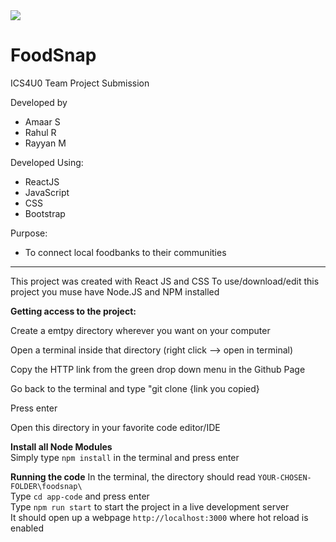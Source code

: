 <img src="https://user-images.githubusercontent.com/87737710/165318321-7a850aca-0147-4ab1-aa2e-2ff87b0f10c2.png">

# FoodSnap
 ICS4U0 Team Project Submission
 
 Developed by
 - Amaar S
 - Rahul R
 - Rayyan M

Developed Using:
- ReactJS
- JavaScript
- CSS
- Bootstrap

Purpose:
- To connect local foodbanks to their communities

____________________________________________________________________

This project was created with React JS and CSS
To use/download/edit this project you muse have Node.JS and NPM installed

**Getting access to the project:**

Create a emtpy directory wherever you want on your computer    

Open a terminal inside that directory (right click --> open in terminal)   

Copy the HTTP link from the green drop down menu in the Github Page    

Go back to the terminal and type "git clone {link you copied}    

Press enter    

Open this directory in your favorite code editor/IDE   

**Install all Node Modules**    
Simply type ``npm install`` in the terminal and press enter    

**Running the code**
In the terminal, the directory should read ``YOUR-CHOSEN-FOLDER\foodsnap\``    
Type ``cd app-code`` and press enter    
Type ``npm run start`` to start the project in a live development server    
It should open up a webpage ```http://localhost:3000``` where hot reload is enabled    



